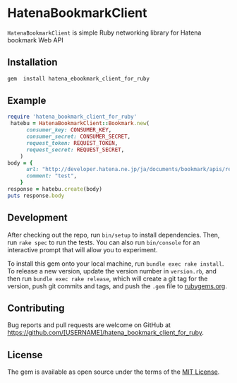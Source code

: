 # HatenaBookmarkClient

`HatenaBookmarkClient` is simple Ruby networking library for Hatena bookmark Web API

## Installation


```sh
gem  install hatena_ebookmark_client_for_ruby
```

## Example

```ruby
require 'hatena_bookmark_client_for_ruby'
 hatebu = HatenaBookmarkClient::Bookmark.new(
      consumer_key: CONSUMER_KEY,
      consumer_secret: CONSUMER_SECRET,
      request_token: REQUEST_TOKEN,
      request_secret: REQUEST_SECRET,
    )
body = {
      url: "http://developer.hatena.ne.jp/ja/documents/bookmark/apis/rest/bookmark#post_my_bookmark",
      comment: "test",
    }
response = hatebu.create(body)
puts response.body
```

## Development

After checking out the repo, run `bin/setup` to install dependencies. Then, run `rake spec` to run the tests. You can also run `bin/console` for an interactive prompt that will allow you to experiment.

To install this gem onto your local machine, run `bundle exec rake install`. To release a new version, update the version number in `version.rb`, and then run `bundle exec rake release`, which will create a git tag for the version, push git commits and tags, and push the `.gem` file to [rubygems.org](https://rubygems.org).

## Contributing

Bug reports and pull requests are welcome on GitHub at https://github.com/[USERNAME]/hatena_bookmark_client_for_ruby.

## License

The gem is available as open source under the terms of the [MIT License](https://opensource.org/licenses/MIT).
